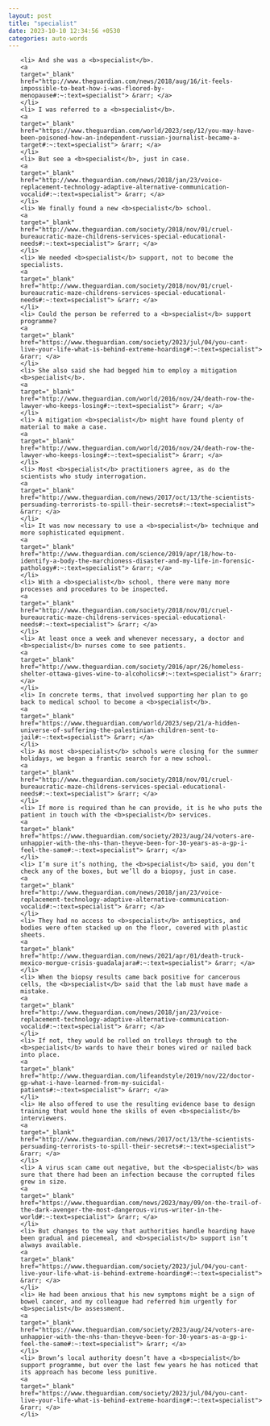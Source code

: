 ```yaml
---
layout: post
title: "specialist"
date: 2023-10-10 12:34:56 +0530
categories: auto-words
---
```

<ol>

    <li> And she was a <b>specialist</b>.
    <a 
    target="_blank" 
    href="http://www.theguardian.com/news/2018/aug/16/it-feels-impossible-to-beat-how-i-was-floored-by-menopause#:~:text=specialist"> &rarr; </a>
    </li>
    <li> I was referred to a <b>specialist</b>.
    <a 
    target="_blank" 
    href="https://www.theguardian.com/world/2023/sep/12/you-may-have-been-poisoned-how-an-independent-russian-journalist-became-a-target#:~:text=specialist"> &rarr; </a>
    </li>
    <li> But see a <b>specialist</b>, just in case.
    <a 
    target="_blank" 
    href="http://www.theguardian.com/news/2018/jan/23/voice-replacement-technology-adaptive-alternative-communication-vocalid#:~:text=specialist"> &rarr; </a>
    </li>
    <li> We finally found a new <b>specialist</b> school.
    <a 
    target="_blank" 
    href="http://www.theguardian.com/society/2018/nov/01/cruel-bureaucratic-maze-childrens-services-special-educational-needs#:~:text=specialist"> &rarr; </a>
    </li>
    <li> We needed <b>specialist</b> support, not to become the specialists.
    <a 
    target="_blank" 
    href="http://www.theguardian.com/society/2018/nov/01/cruel-bureaucratic-maze-childrens-services-special-educational-needs#:~:text=specialist"> &rarr; </a>
    </li>
    <li> Could the person be referred to a <b>specialist</b> support programme?
    <a 
    target="_blank" 
    href="https://www.theguardian.com/society/2023/jul/04/you-cant-live-your-life-what-is-behind-extreme-hoarding#:~:text=specialist"> &rarr; </a>
    </li>
    <li> She also said she had begged him to employ a mitigation <b>specialist</b>.
    <a 
    target="_blank" 
    href="http://www.theguardian.com/world/2016/nov/24/death-row-the-lawyer-who-keeps-losing#:~:text=specialist"> &rarr; </a>
    </li>
    <li> A mitigation <b>specialist</b> might have found plenty of material to make a case.
    <a 
    target="_blank" 
    href="http://www.theguardian.com/world/2016/nov/24/death-row-the-lawyer-who-keeps-losing#:~:text=specialist"> &rarr; </a>
    </li>
    <li> Most <b>specialist</b> practitioners agree, as do the scientists who study interrogation.
    <a 
    target="_blank" 
    href="http://www.theguardian.com/news/2017/oct/13/the-scientists-persuading-terrorists-to-spill-their-secrets#:~:text=specialist"> &rarr; </a>
    </li>
    <li> It was now necessary to use a <b>specialist</b> technique and more sophisticated equipment.
    <a 
    target="_blank" 
    href="http://www.theguardian.com/science/2019/apr/18/how-to-identify-a-body-the-marchioness-disaster-and-my-life-in-forensic-pathology#:~:text=specialist"> &rarr; </a>
    </li>
    <li> With a <b>specialist</b> school, there were many more processes and procedures to be inspected.
    <a 
    target="_blank" 
    href="http://www.theguardian.com/society/2018/nov/01/cruel-bureaucratic-maze-childrens-services-special-educational-needs#:~:text=specialist"> &rarr; </a>
    </li>
    <li> At least once a week and whenever necessary, a doctor and <b>specialist</b> nurses come to see patients.
    <a 
    target="_blank" 
    href="http://www.theguardian.com/society/2016/apr/26/homeless-shelter-ottawa-gives-wine-to-alcoholics#:~:text=specialist"> &rarr; </a>
    </li>
    <li> In concrete terms, that involved supporting her plan to go back to medical school to become a <b>specialist</b>.
    <a 
    target="_blank" 
    href="https://www.theguardian.com/world/2023/sep/21/a-hidden-universe-of-suffering-the-palestinian-children-sent-to-jail#:~:text=specialist"> &rarr; </a>
    </li>
    <li> As most <b>specialist</b> schools were closing for the summer holidays, we began a frantic search for a new school.
    <a 
    target="_blank" 
    href="http://www.theguardian.com/society/2018/nov/01/cruel-bureaucratic-maze-childrens-services-special-educational-needs#:~:text=specialist"> &rarr; </a>
    </li>
    <li> If more is required than he can provide, it is he who puts the patient in touch with the <b>specialist</b> services.
    <a 
    target="_blank" 
    href="https://www.theguardian.com/society/2023/aug/24/voters-are-unhappier-with-the-nhs-than-theyve-been-for-30-years-as-a-gp-i-feel-the-same#:~:text=specialist"> &rarr; </a>
    </li>
    <li> I’m sure it’s nothing, the <b>specialist</b> said, you don’t check any of the boxes, but we’ll do a biopsy, just in case.
    <a 
    target="_blank" 
    href="http://www.theguardian.com/news/2018/jan/23/voice-replacement-technology-adaptive-alternative-communication-vocalid#:~:text=specialist"> &rarr; </a>
    </li>
    <li> They had no access to <b>specialist</b> antiseptics, and bodies were often stacked up on the floor, covered with plastic sheets.
    <a 
    target="_blank" 
    href="http://www.theguardian.com/news/2021/apr/01/death-truck-mexico-morgue-crisis-guadalajara#:~:text=specialist"> &rarr; </a>
    </li>
    <li> When the biopsy results came back positive for cancerous cells, the <b>specialist</b> said that the lab must have made a mistake.
    <a 
    target="_blank" 
    href="http://www.theguardian.com/news/2018/jan/23/voice-replacement-technology-adaptive-alternative-communication-vocalid#:~:text=specialist"> &rarr; </a>
    </li>
    <li> If not, they would be rolled on trolleys through to the <b>specialist</b> wards to have their bones wired or nailed back into place.
    <a 
    target="_blank" 
    href="http://www.theguardian.com/lifeandstyle/2019/nov/22/doctor-gp-what-i-have-learned-from-my-suicidal-patients#:~:text=specialist"> &rarr; </a>
    </li>
    <li> He also offered to use the resulting evidence base to design training that would hone the skills of even <b>specialist</b> interviewers.
    <a 
    target="_blank" 
    href="http://www.theguardian.com/news/2017/oct/13/the-scientists-persuading-terrorists-to-spill-their-secrets#:~:text=specialist"> &rarr; </a>
    </li>
    <li> A virus scan came out negative, but the <b>specialist</b> was sure that there had been an infection because the corrupted files grew in size.
    <a 
    target="_blank" 
    href="https://www.theguardian.com/news/2023/may/09/on-the-trail-of-the-dark-avenger-the-most-dangerous-virus-writer-in-the-world#:~:text=specialist"> &rarr; </a>
    </li>
    <li> But changes to the way that authorities handle hoarding have been gradual and piecemeal, and <b>specialist</b> support isn’t always available.
    <a 
    target="_blank" 
    href="https://www.theguardian.com/society/2023/jul/04/you-cant-live-your-life-what-is-behind-extreme-hoarding#:~:text=specialist"> &rarr; </a>
    </li>
    <li> He had been anxious that his new symptoms might be a sign of bowel cancer, and my colleague had referred him urgently for <b>specialist</b> assessment.
    <a 
    target="_blank" 
    href="https://www.theguardian.com/society/2023/aug/24/voters-are-unhappier-with-the-nhs-than-theyve-been-for-30-years-as-a-gp-i-feel-the-same#:~:text=specialist"> &rarr; </a>
    </li>
    <li> Brown’s local authority doesn’t have a <b>specialist</b> support programme, but over the last few years he has noticed that its approach has become less punitive.
    <a 
    target="_blank" 
    href="https://www.theguardian.com/society/2023/jul/04/you-cant-live-your-life-what-is-behind-extreme-hoarding#:~:text=specialist"> &rarr; </a>
    </li>